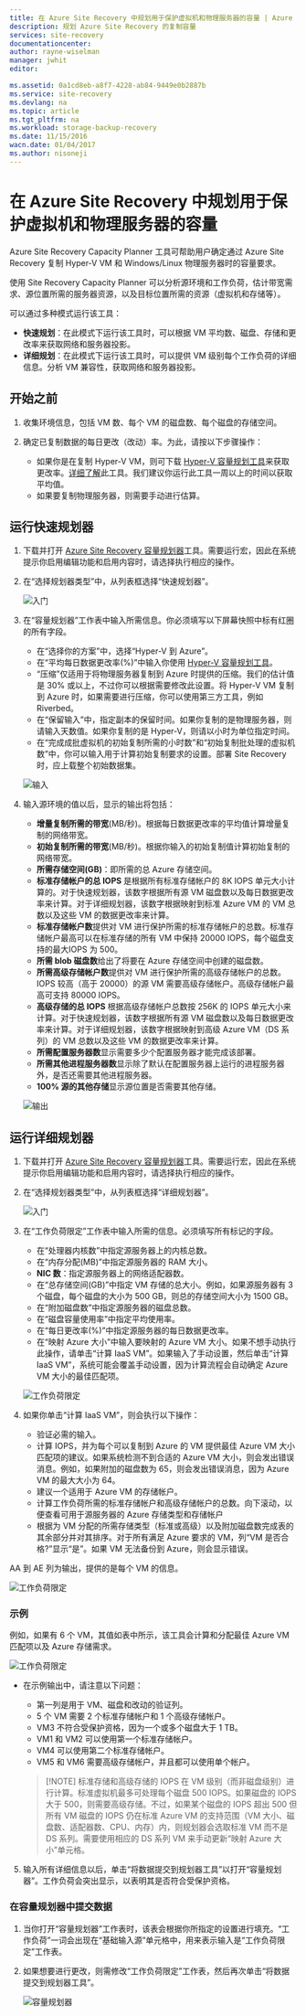 ```yaml
---
title: 在 Azure Site Recovery 中规划用于保护虚拟机和物理服务器的容量 | Azure
description: 规划 Azure Site Recovery 的复制容量
services: site-recovery
documentationcenter: 
author: rayne-wiselman
manager: jwhit
editor: 

ms.assetid: 0a1cd8eb-a8f7-4228-ab84-9449e0b2887b
ms.service: site-recovery
ms.devlang: na
ms.topic: article
ms.tgt_pltfrm: na
ms.workload: storage-backup-recovery
ms.date: 11/15/2016
wacn.date: 01/04/2017
ms.author: nisoneji
---
```


# 在 Azure Site Recovery 中规划用于保护虚拟机和物理服务器的容量

Azure Site Recovery Capacity Planner 工具可帮助用户确定通过 Azure Site Recovery 复制 Hyper-V VM 和 Windows/Linux 物理服务器时的容量要求。

使用 Site Recovery Capacity Planner 可以分析源环境和工作负荷，估计带宽需求、源位置所需的服务器资源，以及目标位置所需的资源（虚拟机和存储等）。

可以通过多种模式运行该工具：

- **快速规划**：在此模式下运行该工具时，可以根据 VM 平均数、磁盘、存储和更改率来获取网络和服务器投影。
- **详细规划**：在此模式下运行该工具时，可以提供 VM 级别每个工作负荷的详细信息。分析 VM 兼容性，获取网络和服务器投影。

## 开始之前

1. 收集环境信息，包括 VM 数、每个 VM 的磁盘数、每个磁盘的存储空间。
2. 确定已复制数据的每日更改（改动）率。为此，请按以下步骤操作：

    - 如果你是在复制 Hyper-V VM，则可下载 [Hyper-V 容量规划工具](https://www.microsoft.com/download/details.aspx?id=39057)来获取更改率。[详细了解](./site-recovery-capacity-planning-for-hyper-v-replication.md)此工具。我们建议你运行此工具一周以上的时间以获取平均值。
    - 如果要复制物理服务器，则需要手动进行估算。

## 运行快速规划器
1. 下载并打开 [Azure Site Recovery 容量规划器](http://aka.ms/asr-capacity-planner-excel)工具。需要运行宏，因此在系统提示你启用编辑功能和启用内容时，请选择执行相应的操作。
2. 在“选择规划器类型”中，从列表框选择“快速规划器”。

    ![入门](./media/site-recovery-capacity-planner/getting-started.png)  

3. 在“容量规划器”工作表中输入所需信息。你必须填写以下屏幕快照中标有红圈的所有字段。

    - 在“选择你的方案”中，选择“Hyper-V 到 Azure”。
    - 在“平均每日数据更改率(%)”中输入你使用 [Hyper-V 容量规划工具](./site-recovery-capacity-planning-for-hyper-v-replication.md)。
    - “压缩”仅适用于将物理服务器复制到 Azure 时提供的压缩。我们的估计值是 30% 或以上，不过你可以根据需要修改此设置。将 Hyper-V VM 复制到 Azure 时，如果需要进行压缩，你可以使用第三方工具，例如 Riverbed。
    -  在“保留输入”中，指定副本的保留时间。如果你复制的是物理服务器，则请输入天数值。如果你复制的是 Hyper-V，则请以小时为单位指定时间。
    -  在“完成成批虚拟机的初始复制所需的小时数”和“初始复制批处理的虚拟机数”中，你可以输入用于计算初始复制要求的设置。部署 Site Recovery 时，应上载整个初始数据集。

    ![输入](./media/site-recovery-capacity-planner/inputs.png)  

2. 输入源环境的值以后，显示的输出将包括：

    - **增量复制所需的带宽**(MB/秒)。根据每日数据更改率的平均值计算增量复制的网络带宽。
    - **初始复制所需的带宽**(MB/秒)。根据你输入的初始复制值计算初始复制的网络带宽。
    - **所需存储空间(GB)**：即所需的总 Azure 存储空间。
    - **标准存储帐户的总 IOPS** 是根据所有标准存储帐户的 8K IOPS 单元大小计算的。对于快速规划器，该数字根据所有源 VM 磁盘数以及每日数据更改率来计算。对于详细规划器，该数字根据映射到标准 Azure VM 的 VM 总数以及这些 VM 的数据更改率来计算。
    - **标准存储帐户数**提供对 VM 进行保护所需的标准存储帐户的总数。标准存储帐户最高可以在标准存储的所有 VM 中保持 20000 IOPS，每个磁盘支持的最大IOPS 为 500。
    - **所需 blob 磁盘数**给出了将要在 Azure 存储空间中创建的磁盘数。
    - **所需高级存储帐户数**提供对 VM 进行保护所需的高级存储帐户的总数。IOPS 较高（高于 20000）的源 VM 需要高级存储帐户。高级存储帐户最高可支持 80000 IOPS。
    - **高级存储的总 IOPS** 根据高级存储帐户总数按 256K 的 IOPS 单元大小来计算。对于快速规划器，该数字根据所有源 VM 磁盘数以及每日数据更改率来计算。对于详细规划器，该数字根据映射到高级 Azure VM（DS 系列）的 VM 总数以及这些 VM 的数据更改率来计算。 
    - **所需配置服务器数**显示需要多少个配置服务器才能完成该部署。
    - **所需其他进程服务器数**显示除了默认在配置服务器上运行的进程服务器外，是否还需要其他进程服务器。
    - **100% 源的其他存储**显示源位置是否需要其他存储。

    ![输出](./media/site-recovery-capacity-planner/output.png)

## 运行详细规划器

1. 下载并打开 [Azure Site Recovery 容量规划器](https://aka.ms/asr-capacity-planner-excel)工具。需要运行宏，因此在系统提示你启用编辑功能和启用内容时，请选择执行相应的操作。
2. 在“选择规划器类型”中，从列表框选择“详细规划器”。

    ![入门](./media/site-recovery-capacity-planner/getting-started-2.png)

3. 在“工作负荷限定”工作表中输入所需的信息。必须填写所有标记的字段。

    - 在“处理器内核数”中指定源服务器上的内核总数。
    - 在“内存分配(MB)”中指定源服务器的 RAM 大小。
    - **NIC 数**：指定源服务器上的网络适配器数。
    -  在“总存储空间(GB)”中指定 VM 存储的总大小。例如，如果源服务器有 3 个磁盘，每个磁盘的大小为 500 GB，则总的存储空间大小为 1500 GB。
    -  在“附加磁盘数”中指定源服务器的磁盘总数。
    -  在“磁盘容量使用率”中指定平均使用率。
    -  在“每日更改率(%)”中指定源服务器的每日数据更改率。
    -  在“映射 Azure 大小”中输入要映射的 Azure VM 大小。如果不想手动执行此操作，请单击“计算 IaaS VM”。如果输入了手动设置，然后单击“计算 IaaS VM”，系统可能会覆盖手动设置，因为计算流程会自动确定 Azure VM 大小的最佳匹配项。

    ![工作负荷限定](./media/site-recovery-capacity-planner/workload-qualification.png)

4. 如果你单击“计算 IaaS VM”，则会执行以下操作：

    - 验证必需的输入。
    - 计算 IOPS，并为每个可以复制到 Azure 的 VM 提供最佳 Azure VM 大小匹配项的建议。如果系统检测不到合适的 Azure VM 大小，则会发出错误消息。例如，如果附加的磁盘数为 65，则会发出错误消息，因为 Azure VM 的最大大小为 64。
    - 建议一个适用于 Azure VM 的存储帐户。
    - 计算工作负荷所需的标准存储帐户和高级存储帐户的总数。向下滚动，以便查看可用于源服务器的 Azure 存储类型和存储帐户
    - 根据为 VM 分配的所需存储类型（标准或高级）以及附加磁盘数完成表的其余部分并对其排序。对于所有满足 Azure 要求的 VM，列“VM 是否合格?”显示“是”。如果 VM 无法备份到 Azure，则会显示错误。

AA 到 AE 列为输出，提供的是每个 VM 的信息。

![工作负荷限定](./media/site-recovery-capacity-planner/workload-qualification-2.png)

### 示例
例如，如果有 6 个 VM，其值如表中所示，该工具会计算和分配最佳 Azure VM 匹配项以及 Azure 存储需求。

![工作负荷限定](./media/site-recovery-capacity-planner/workload-qualification-3.png)

- 在示例输出中，请注意以下问题：

    - 第一列是用于 VM、磁盘和改动的验证列。
    - 5 个 VM 需要 2 个标准存储帐户和 1 个高级存储帐户。
    -  VM3 不符合受保护资格，因为一个或多个磁盘大于 1 TB。
    -  VM1 和 VM2 可以使用第一个标准存储帐户。
    -  VM4 可以使用第二个标准存储帐户。
    -  VM5 和 VM6 需要高级存储帐户，并且都可以使用单个帐户。

    >[!NOTE]  标准存储和高级存储的 IOPS 在 VM 级别（而非磁盘级别）进行计算。标准虚拟机最多可处理每个磁盘 500 IOPS。如果磁盘的 IOPS 大于 500，则需要高级存储。不过，如果某个磁盘的 IOPS 超出 500 但所有 VM 磁盘的 IOPS 仍在标准 Azure VM 的支持范围（VM 大小、磁盘数、适配器数、CPU、内存）内，则规划器会选取标准 VM 而不是 DS 系列。需要使用相应的 DS 系列 VM 来手动更新“映射 Azure 大小”单元格。

5. 输入所有详细信息以后，单击“将数据提交到规划器工具”以打开“容量规划器”。工作负荷会突出显示，以表明其是否符合受保护资格。

### 在容量规划器中提交数据

1. 当你打开“容量规划器”工作表时，该表会根据你所指定的设置进行填充。“工作负荷”一词会出现在“基础输入源”单元格中，用来表示输入是“工作负荷限定”工作表。
2. 如果想要进行更改，则需修改“工作负荷限定”工作表，然后再次单击“将数据提交到规划器工具”。

    ![容量规划器](./media/site-recovery-capacity-planner/capacity-planner.png)

<!---HONumber=Mooncake_Quality_Review_0104_2017-->